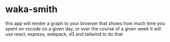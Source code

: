 # waka-smith

this app will render a graph to your browser that shows how much time you spent on vscode on a given day, or over the course of a given week
it will use react, express, webpack, d3 and tailwind to do that
